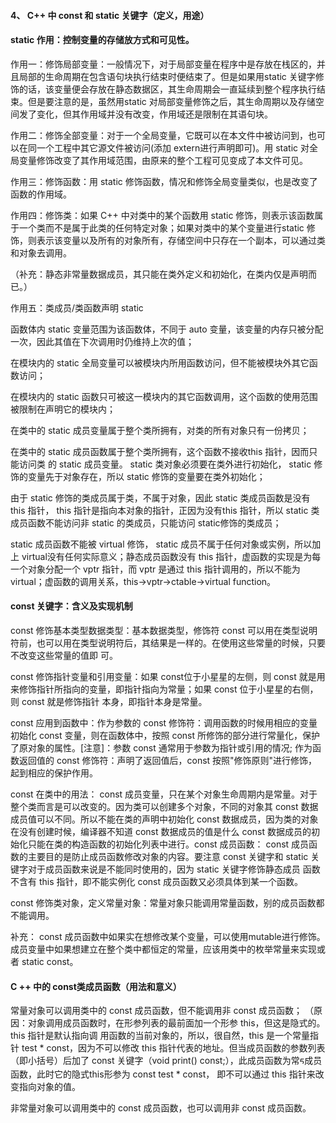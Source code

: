 #### 4、 C++ 中 const 和 static 关键字（定义，用途）

#### static 作用：控制变量的存储放方式和可见性。

作用一：修饰局部变量：一般情况下，对于局部变量在程序中是存放在栈区的，并且局部的生命周期在包含语句块执⾏结束时便结束了。但是如果用static 关键字修饰的话，该变量便会存放在静态数据区，其⽣命周期会⼀直延续到整个程序执⾏结束。但是要注意的是，虽然⽤static 对局部变量修饰之后，其生命周期以及存储空间发了变化，但其作用域并没有改变，作⽤域还是限制在其语句块。

作用二：修饰全部变量：对于一个全局变量，它既可以在本文件中被访问到，也可以在同一个⼯程中其它源⽂件被访问(添加 extern进⾏声明即可)。⽤ static 对全局变量修饰改变了其作用域范围，由原来的整个⼯程可⻅变成了本⽂件可⻅。

作⽤三：修饰函数：⽤ static 修饰函数，情况和修饰全局变量类似，也是改变了函数的作用域。

作⽤四：修饰类：如果 C++ 中对类中的某个函数⽤ static  修饰，则表示该函数属于⼀个类而不是属于此类的任何特定对象；如果对类中的某个变量进行static 修饰，则表示该变量以及所有的对象所有，存储空间中只存在⼀个副本，可以通过类和对象去调⽤。

（补充：静态非常量数据成员，其只能在类外定义和初始化，在类内仅是声明而已。）

 作⽤五：类成员/类函数声明 static

函数体内 static 变量范围为该函数体，不同于 auto 变量，该变量的内存只被分配⼀次，因此其值在下次调⽤时仍维持上次的值；

在模块内的 static 全局变量可以被模块内所用函数访问，但不能被模块外其它函数访问； 	

在模块内的 static 函数只可被这⼀模块内的其它函数调⽤，这个函数的使⽤范围被限制在声明它的模块内；

在类中的 static 成员变量属于整个类所拥有，对类的所有对象只有一份拷贝；

在类中的 static 成员函数属于整个类所拥有，这个函数不接收this 指针，因⽽只能访问类
的 static 成员变量。
static 类对象必须要在类外进⾏初始化，   static 修饰的变量先于对象存在，所以 static 修饰的变量要在类外初始化；

由于 static 修饰的类成员属于类，不属于对象，因此 static 类成员函数是没有 this 指针，
this 指针是指向本对象的指针，正因为没有this 指针，所以 static 类成员函数不能访问⾮ static 的类成员，只能访问 static修饰的类成员；

static 成员函数不能被 virtual 修饰，  static 成员不属于任何对象或实例，所以加上 virtual没有任何实际意义；静态成员函数没有 this 指针，虚函数的实现是为每⼀个对象分配⼀个 vptr 指针，⽽ vptr 是通过 this 指针调⽤的，所以不能为virtual；虚函数的调⽤关系，this->vptr->ctable->virtual function。

#### const 关键字：含义及实现机制

const 修饰基本类型数据类型：基本数据类型，修饰符 const 可以⽤在类型说明符前，也可以用在类型说明符后，其结果是一样的。在使用这些常量的时候，只要不改变这些常量的值即 可。                                                                                                                                                               

const 修饰指针变量和引用变量：如果 const位于⼩星星的左侧，则 const 就是⽤来修饰指针所指向的变量，即指针指向为常量；如果 const 位于⼩星星的右侧，则 const 就是修饰指针 本身，即指针本身是常量。                                                                                                          

const 应⽤到函数中：作为参数的 const 修饰符：调用函数的时候用相应的变量初始化  const 变量，则在函数体中，按照 const 所修饰的部分进行常量化，保护了原对象的属性。[注意]：参数 const 通常⽤于参数为指针或引⽤的情况; 作为函数返回值的 const 修饰符：声明了返回值后，const 按照"修饰原则"进⾏修饰，起到相应的保护作⽤。


const 在类中的⽤法： const 成员变量，只在某个对象生命周期内是常量。对于整个类而言是可以改变的。因为类可以创建多个对象，不同的对象其 const 数据成员值可以不同。所以不能在类的声明中初始化 const 数据成员，因为类的对象在没有创建时候，编译器不知道 const  数据成员的值是什么 const 数据成员的初始化只能在类的构造函数的初始化列表中进⾏。const 成员函数：  const 成员函数的主要⽬的是防⽌成员函数修改对象的内容。要注意 const 关键字和 static 关键字对于成员函数来说是不能同时使⽤的，因为 static 关键字修饰静态成员 函数不含有 this 指针，即不能实例化 const 成员函数⼜必须具体到某⼀个函数。

const 修饰类对象，定义常量对象：常量对象只能调用常量函数，别的成员函数都不能调用。

补充：  const 成员函数中如果实在想修改某个变量，可以使用mutable进行修饰。成员变量中如果想建立在整个类中都恒定的常量，应该用类中的枚举常量来实现或者 static const。

#### C ++ 中的 const类成员函数（用法和意义）

常量对象可以调⽤类中的 const 成员函数，但不能调⽤⾮ const 成员函数； （原因：对象调用成员函数时，在形参列表的最前⾯加⼀个形参 this，但这是隐式的。this 指针是默认指向调 ⽤函数的当前对象的，所以，很⾃然，this 是⼀个常量指针 test * const，因为不可以修改 this 指针代表的地址。但当成员函数的参数列表（即小括号）后加了 const 关键字（void print() const;），此成员函数为常ᰁ成员函数，此时它的隐式this形参为 const test * const， 即不可以通过 this 指针来改变指向对象的值。

非常量对象可以调⽤类中的 const 成员函数，也可以调⽤⾮ const 成员函数。